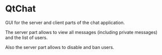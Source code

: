 # QtChat


GUI for the server and client parts of the chat application. 

The server part allows to view all messages (including private messages) and the list of users. 

Also the server part allows to disable and ban users. 
